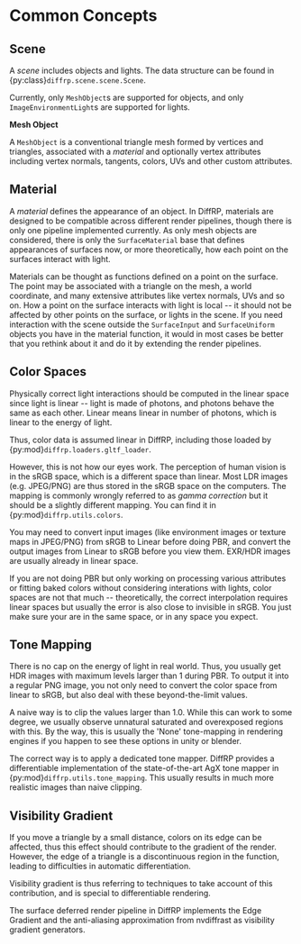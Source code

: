 # Common Concepts

## Scene

A *scene* includes objects and lights.
The data structure can be found in {py:class}`diffrp.scene.scene.Scene`.

Currently, only `MeshObject`s are supported for objects, and only `ImageEnvironmentLight`s are supported for lights.

**Mesh Object**

A `MeshObject` is a conventional triangle mesh formed by vertices and triangles, associated with a *material* and optionally vertex attributes including vertex normals, tangents, colors, UVs and other custom attributes.

## Material

A *material* defines the appearance of an object. In DiffRP, materials are designed to be compatible across different render pipelines, though there is only one pipeline implemented currently. As only mesh objects are considered, there is only the `SurfaceMaterial` base that defines appearances of surfaces now, or more theoretically, how each point on the surfaces interact with light.

Materials can be thought as functions defined on a point on the surface. The point may be associated with a triangle on the mesh, a world coordinate, and many extensive attributes like vertex normals, UVs and so on. How a point on the surface interacts with light is local -- it should not be affected by other points on the surface, or lights in the scene. If you need interaction with the scene outside the `SurfaceInput` and `SurfaceUniform` objects you have in the material function, it would in most cases be better that you rethink about it and do it by extending the render pipelines.

## Color Spaces

Physically correct light interactions should be computed in the linear space since light is linear -- light is made of photons, and photons behave the same as each other. Linear means linear in number of photons, which is linear to the energy of light.

Thus, color data is assumed linear in DiffRP, including those loaded by {py:mod}`diffrp.loaders.gltf_loader`.

However, this is not how our eyes work. The perception of human vision is in the sRGB space, which is a different space than linear. Most LDR images (e.g. JPEG/PNG) are thus stored in the sRGB space on the computers. The mapping is commonly wrongly referred to as *gamma correction* but it should be a slightly different mapping. You can find it in {py:mod}`diffrp.utils.colors`.

You may need to convert input images (like environment images or texture maps in JPEG/PNG) from sRGB to Linear before doing PBR, and convert the output images from Linear to sRGB before you view them. EXR/HDR images are usually already in linear space.

If you are not doing PBR but only working on processing various attributes or fitting baked colors without considering interations with lights, color spaces are not that much -- theoretically, the correct interpolation requires linear spaces but usually the error is also close to invisible in sRGB. You just make sure your are in the same space, or in any space you expect.

## Tone Mapping

There is no cap on the energy of light in real world. Thus, you usually get HDR images with maximum levels larger than 1 during PBR. To output it into a regular PNG image, you not only need to convert the color space from linear to sRGB, but also deal with these beyond-the-limit values.

A naive way is to clip the values larger than 1.0. While this can work to some degree, we usually observe unnatural saturated and overexposed regions with this. By the way, this is usually the 'None' tone-mapping in rendering engines if you happen to see these options in unity or blender.

The correct way is to apply a dedicated tone mapper. DiffRP provides a differentiable implementation of the state-of-the-art AgX tone mapper in {py:mod}`diffrp.utils.tone_mapping`. This usually results in much more realistic images than naive clipping.

## Visibility Gradient

If you move a triangle by a small distance, colors on its edge can be affected, thus this effect should contribute to the gradient of the render. However, the edge of a triangle is a discontinuous region in the function, leading to difficulties in automatic differentiation.

Visibility gradient is thus referring to techniques to take account of this contribution, and is special to differentiable rendering.

The surface deferred render pipeline in DiffRP implements the Edge Gradient and the anti-aliasing approximation from nvdiffrast as visibility gradient generators.
